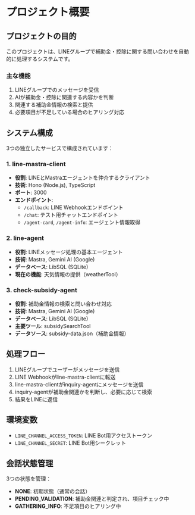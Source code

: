 # プロジェクト概要

## プロジェクトの目的
このプロジェクトは、LINEグループで補助金・控除に関する問い合わせを自動的に処理するシステムです。

### 主な機能
1. LINEグループでのメッセージを受信
2. AIが補助金・控除に関連する内容かを判断
3. 関連する補助金情報の検索と提供
4. 必要項目が不足している場合のヒアリング対応

## システム構成
3つの独立したサービスで構成されています：

### 1. line-mastra-client
- **役割**: LINEとMastraエージェントを仲介するクライアント
- **技術**: Hono (Node.js), TypeScript
- **ポート**: 3000
- **エンドポイント**:
  - `/callback`: LINE Webhookエンドポイント
  - `/chat`: テスト用チャットエンドポイント
  - `/agent-card`, `/agent-info`: エージェント情報取得

### 2. line-agent
- **役割**: LINEメッセージ処理の基本エージェント
- **技術**: Mastra, Gemini AI (Google)
- **データベース**: LibSQL (SQLite)
- **現在の機能**: 天気情報の提供（weatherTool）

### 3. check-subsidy-agent
- **役割**: 補助金情報の検索と問い合わせ対応
- **技術**: Mastra, Gemini AI (Google)
- **データベース**: LibSQL (SQLite)
- **主要ツール**: subsidySearchTool
- **データソース**: subsidy-data.json（補助金情報）

## 処理フロー
1. LINEグループでユーザーがメッセージを送信
2. LINE Webhookがline-mastra-clientに転送
3. line-mastra-clientがinquiry-agentにメッセージを送信
4. inquiry-agentが補助金関連かを判断し、必要に応じて検索
5. 結果をLINEに返信

## 環境変数
- `LINE_CHANNEL_ACCESS_TOKEN`: LINE Bot用アクセストークン
- `LINE_CHANNEL_SECRET`: LINE Bot用シークレット

## 会話状態管理
3つの状態を管理：
- **NONE**: 初期状態（通常の会話）
- **PENDING_VALIDATION**: 補助金関連と判定され、項目チェック中
- **GATHERING_INFO**: 不足項目のヒアリング中